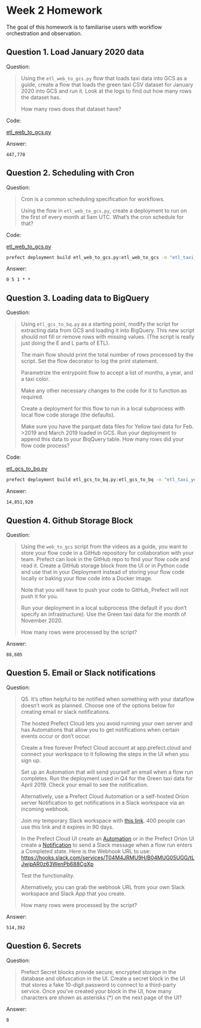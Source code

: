 # Week 2 Homework

The goal of this homework is to familiarise users with workflow orchestration and observation.

## Question 1. Load January 2020 data

Question:

>Using the `etl_web_to_gcs.py` flow that loads taxi data into GCS as a guide, create a flow that loads the green taxi CSV dataset for January 2020 into GCS and run it. Look at the logs to find out how many rows the dataset has.
>
>How many rows does that dataset have?

Code:

[etl_web_to_gcs.py](https://github.com/aeryuzhev/de-zoomcamp/tree/master/homeworks/week_02/etl_web_to_gcs.py)

Answer:

`447,770`

## Question 2. Scheduling with Cron

Question:

>Cron is a common scheduling specification for workflows.
>
>Using the flow in `etl_web_to_gcs.py`, create a deployment to run on the first of every month at 5am UTC. What’s the cron schedule for that?

Code:

[etl_web_to_gcs.py](https://github.com/aeryuzhev/de-zoomcamp/tree/master/homeworks/week_02/etl_web_to_gcs.py)

```bash
prefect deployment build etl_web_to_gcs.py:etl_web_to_gcs -n "etl_taxi_green_gcs" --cron "0 5 1 * *" -a
```

Answer:

`0 5 1 * *`

## Question 3. Loading data to BigQuery

Question:

>Using `etl_gcs_to_bq.py` as a starting point, modify the script for extracting data from GCS and loading it into BigQuery. This new script should not fill or remove rows with missing values. (The script is really just doing the E and L parts of ETL).
>
>The main flow should print the total number of rows processed by the script. Set the flow decorator to log the print statement.
>
>Parametrize the entrypoint flow to accept a list of months, a year, and a taxi color.
>
>Make any other necessary changes to the code for it to function as required.
>
>Create a deployment for this flow to run in a local subprocess with local flow code storage (the defaults).
>
>Make sure you have the parquet data files for Yellow taxi data for Feb. >2019 and March 2019 loaded in GCS. Run your deployment to append this data to your BiqQuery table. How many rows did your flow code process?

Code:

[etl_gcs_to_bq.py](https://github.com/aeryuzhev/de-zoomcamp/tree/master/homeworks/week_02/etl_gcs_to_bq.py)

```bash
prefect deployment build etl_gcs_to_bq.py:etl_gcs_to_bq -n "etl_taxi_yellow_bq" -a
```

Answer:

`14,851,920`

## Question 4. Github Storage Block

Question:

>Using the `web_to_gcs` script from the videos as a guide, you want to store your flow code in a GitHub repository for collaboration with your team. Prefect can look in the GitHub repo to find your flow code and read it. Create a GitHub storage block from the UI or in Python code and use that in your Deployment instead of storing your flow code locally or baking your flow code into a Docker image.
>
>Note that you will have to push your code to GitHub, Prefect will not push it for you.
>
>Run your deployment in a local subprocess (the default if you don’t specify an infrastructure). Use the Green taxi data for the month of November 2020.
>
>How many rows were processed by the script?

Answer:

`88,605`

## Question 5. Email or Slack notifications

Question:

>Q5. It’s often helpful to be notified when something with your dataflow doesn’t work as planned. Choose one of the options below for creating email or slack notifications.
>
>The hosted Prefect Cloud lets you avoid running your own server and has Automations that allow you to get notifications when certain events occur or don’t occur.
>
>Create a free forever Prefect Cloud account at app.prefect.cloud and connect your workspace to it following the steps in the UI when you sign up.
>
>Set up an Automation that will send yourself an email when a flow run completes. Run the deployment used in Q4 for the Green taxi data for April 2019. Check your email to see the notification.
>
>Alternatively, use a Prefect Cloud Automation or a self-hosted Orion server Notification to get notifications in a Slack workspace via an incoming webhook.
>
>Join my temporary Slack workspace with [this link](https://join.slack.com/t/temp-notify/shared_invite/zt-1odklt4wh-hH~b89HN8MjMrPGEaOlxIw). 400 people can use this link and it expires in 90 days.
>
>In the Prefect Cloud UI create an [Automation](https://docs.prefect.io/ui/automations) or in the Prefect Orion UI create a [Notification](https://docs.prefect.io/ui/notifications/) to send a Slack message when a flow run enters a Completed state. Here is the Webhook URL to use: <https://hooks.slack.com/services/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>
>
>Test the functionality.
>
>Alternatively, you can grab the webhook URL from your own Slack workspace and Slack App that you create.
>
>How many rows were processed by the script?

Answer:

`514,392`

## Question 6. Secrets

Question:

>Prefect Secret blocks provide secure, encrypted storage in the database and obfuscation in the UI. Create a secret block in the UI that stores a fake 10-digit password to connect to a third-party service. Once you’ve created your block in the UI, how many characters are shown as asterisks (*) on the next page of the UI?

Answer:

`8`
